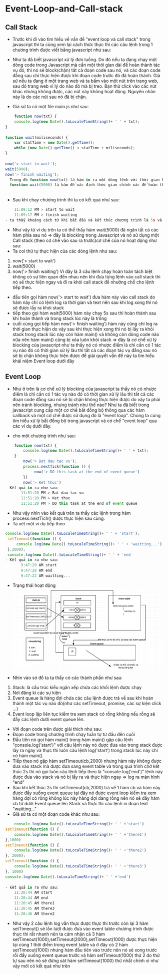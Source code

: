 # Event-Loop-and-Call-stack
## Call Stack
* Trước khi đi vào tìm hiểu về vấn đề "event loop và call stack" trong javascript thì ta cùng xem lại cách thức thực thi các câu lệnh trong 1 chương trình được viết bằng javascript như sau:
- Như ta đã biết javascript xử lý đơn luồng. Do đó nếu ta đang chạy một dòng code trong Javascript mà cần một thời gian dài để hoàn thành tác vụ đó, thì nó sẽ block(chặn) tất cả đoạn code sau nó, và các đoạn code đằng sau chỉ thực hiện được khi đoạn code trước đó đã hoàn thành. Giả sử nếu ta đang ở một trang web và ta bấm vào một nút trên trang web, sau đó trang web vì lý do nào đó mà bị treo. Bạn thử click vào các nút khác nhưng không được, các nút này không hoạt động. Nguyên nhân này là do các nút sau nó đã bị chặn.
* Giả sử ta có một file main.js như sau:
```javascript
    function now(txt) {
    console.log(new Date().toLocaleTimeString()+ ' ' + txt);
}

function wait(miliseconds) {
    var statTime = new Date().getTime();
    while (new Date().getTime() < statTime + miliseconds);
}

now('> start to wait');
wait(5000);
now('> finish waiting');
- Trong đó function now(txt) là hàm in ra một dòng lệnh với thời gian khi bắt đầu thực thi và kết thúc. 
- function wait(5000) là hàm để xác định thời gian chính xác để hoàn thành tác vụ
    
```
* Sau khi chạy chương trình thì ta có kết quả như sau:
```javascript
    11:09:12 PM > start to wait
    11:09:17 PM > finish waiting
- ta thấy khoảng cách từ khi bắt đầu và kết thúc chương trình là 5s và 5s này chính là thời gian hàm wait(5000) hoàn thành.
```
* Như vậy từ ví dụ trên ta có thể thấy hàm wait(5000) đã ngăn tất cả các hàm phía sau nó => đây là blocking trong Javascript và nó sử dụng một Call stack (theo cơ chế vào sau ra trước)cơ chế của nó hoạt động như sau:
* Ta coi thứ tự thực hiện của các dòng lệnh như sau:
1. now('> start to wait')
2. wait(5000)
3. now('> finish waiting')
Vì đây là 3 câu lệnh chạy hoàn toàn tách biệt không có sự liên quan đến nhau nên khi đưa từng lệnh vào call stack thì nó sẽ thực hiện ngay và đi ra khỏi call stack để nhường chỗ cho lệnh tiếp theo.
- đầu tiên gọi hàm now('> start to wait') đưa hàm này vào call stack do hàm này chỉ có lệnh log ra thời gian và text nên sau khi log xong thì nó sẽ được lấy ra khỏi stack
- tiếp theo gọi hàm wait(5000) hàm này chạy 5s sau thì hoàn thành sau khi hoàn thành và trong stack lúc này là trống
- cuối cùng gọi tiếp hàm now('> finish waiting') hàm này cũng chỉ log ra thời gian thực hiện do vậy sau khi thực hiện xong thì nó bị lấy ra khỏi stack trong stack lúc này còn hàm main() và không còn dòng code nào nữa nên hàm main() cũng bị xóa luôn khỏi stack
=> đây là cơ chế xứ lý blocking của javascript như ta thấy nó có nhược điểm là chỉ cần có 1 tác vụ nào đó có thời gian xử lý lâu thì tất cả các đoạn tác vụ đằng sau nó sẽ bị chặn không thực hiện được để giải quyết vấn đề này ta tìm hiểu khái niệm Event loop dưới đây
## Event Loop
* Như ở trên là cơ chế xử lý blocking của javascript ta thấy nó có nhược điểm là chỉ cần có 1 tác vụ nào đó có thời gian xử lý lâu thì tất cả các đoạn code đằng sau nó sẽ bị chặn không thực hiện được do vậy ta phải nên tránh blocking, nhưng tránh như thế nào? Như ta đã biết trong javascript cung cấp một cơ chế bất đồng bộ thông qua các hàm callback và một cơ chế được sử dụng đó là "event loop". Chúng ta cùng tìm hiểu xử lý bất đồng bộ trong javascript và cơ chế "event loop" qua các ví dụ dưới đây.
- cho một chương trình như sau:
```javascript
    function now(txt) {
        console.log(new Date().toLocaleTimeString()+ ' ' + txt);
    }
        now('> Bat dau tac vu');
        process.nextTick(function () {
             now('> DO this task at the end of event queue')
        })
        now('> Ket thuc')
- Kết quả in ra như sau:
       11:51:20 PM > Bat dau tac vu
       11:51:20 PM > Ket thuc
       11:51:20 PM > DO this task at the end of event queue

```
- Như vậy nhìn vào kết quả trên ta thấy các lệnh trong hàm process.nextTich() được thực hiện sau cùng.
- Ta xét một ví dụ tiếp theo
```javascript
console.log(new Date().toLocaleTimeString()+ ' ' + 'start');
 setTimeout(function () {
     console.log(new Date().toLocaleTimeString()+ ' ' + 'waitting...')
 },2000);
 console.log(new Date().toLocaleTimeString()+ ' ' + 'end
- Kết quả in ra như sau:
       9:47:20 AM start
       9:47:20 AM end
       9:47:22 AM waitting...   
```

* Trạng thái hoạt động
    ![Image](s.png)
- Nhìn vào sơ đồ ta ta thấy có các thành phần như sau:
1. Stack: là cấu trúc kiểu ngăn xếp chứa các khối lệnh được chạy
2. Nơi đăng kí các sự kiện
3. Event queue là hàng đợi chứa các câu lệnh được trả về sau khi hoàn thành một tác vụ nào đó(như các setTimeout, promise, các sự kiện click ...)
4. Event loop lặp liên tục kiểm tra xem stack có rỗng không nếu rỗng sẽ đẩy các lệnh dưới event queue lên.
- Với đoạn code trên được giải thích như sau:
- Đoạn code trong chương trình chạy tuần tự từ đầu đến cuối
- Đầu tiên nó gọi hàm main() trong hàm main() gặp câu lệnh 
    "console.log('start')" với câu lệnh này nó được đưa vào trong stack được lấy ra ngay và thực thi luôn câu lệnh log('start') trong stack lúc này chỉ có hàm main().
- Tiếp theo nó gặp hàm setTimeout(cb,2000) nhưng hàm này không được đưa vào stack mà được đưa sang event table và trong quá trình chờ kết thúc 2s thì nó gọi luôn câu lệnh tiếp theo là "console.log('end')" lệnh này được đưa vào stack và nó bị lấy ra và thực hiện ngay => log ra màn hình "end"
- Sau khi kết thúc 2s thì setTimeout(cb,2000) trả về 1 hàm cb và hàm này được đẩy xuống event queue tại đây nó được event loop kiểm tra xem hàng đợi có rỗng không lúc này hàng đợi đang rỗng nên nó sẽ đẩy hàm cb từ dưới Event queue lên Stack và thực thi câu lệnh in đoạn text "waitting..."
- Giả sử ta có một đoạn code khác như sau:
```javascript
    console.log(new Date().toLocaleTimeString()+ ' ' +'start')
setTimeout(function () {
    console.log(new Date().toLocaleTimeString()+ ' ' +'there1')
},1000)
setTimeout(function () {
    console.log(new Date().toLocaleTimeString()+ ' ' +'there2')
}, 2000);
setTimeout(function () {
    console.log(new Date().toLocaleTimeString()+ ' ' +'there3')
}, 1000)
console.log(new Date().toLocaleTimeString()+ ' ' +'end')

- kết quả in ra như sau:
    11:20:44 AM start
    11:20:44 AM end
    11:20:45 AM there1
    11:20:45 AM there3
    11:20:46 AM there2

```
- Như vậy 2 câu lệnh log vẫn thực được thực thi trước còn lại 3 hàm setTimeout() sẽ lần lượt được đưa vào event table chương trình được thực thi rất nhanh nên ta cảm nhận cả 3 hàm setTimeout(1000),setTimeout(2000),setTimeout(1000) được thực hiện tại cùng 1 thời điểm trong event table và ở đây có 2 hàm setTimeout(1000) nhưng hàm đầu tiên vào trước nên nó sẽ xong trước rồi đẩy xuống event queue trước và hàm setTimeout(1000) thứ 2 do thứ tự sau nên nó sẽ đứng sát hàm setTimeout(1000) thứ nhất chính vì như vậy mới có kết quả như trên









